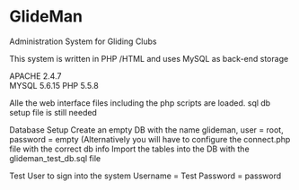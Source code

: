 # GlideMan
Administration System for Gliding Clubs

This system is written in PHP /HTML and uses MySQL as back-end storage

APACHE 2.4.7	
MYSQL 5.6.15
PHP 5.5.8

Alle the web interface files including the php scripts are loaded.
sql db setup file is still needed

Database Setup
Create an empty DB with the name glideman, user = root, password =  empty (Alternatively you will have to configure the connect.php file with the correct db info
Import the tables into the DB with the glideman_test_db.sql file

Test User to sign into the system
Username = Test
Password = password
